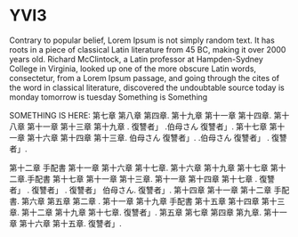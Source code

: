 # YVI3
Contrary to popular belief, Lorem Ipsum is not simply random text. It has roots in a piece of classical Latin literature from 45 BC, making it over 2000 years old. Richard McClintock, a Latin professor at Hampden-Sydney College in Virginia, looked up one of the more obscure Latin words, consectetur, from a Lorem Ipsum passage, and going through the cites of the word in classical literature, discovered the undoubtable source
today is monday
tomorrow is tuesday
Something is Something




SOMETHING IS HERE:
第七章 第八章 第四章. 第十九章 第十一章 第十四章. 第十八章 第十一章 第十三章 第十九章 . 復讐者」 .伯母さん 復讐者」. 第十七章 第十一章 第十六章 第十四章 第十三章. 伯母さん 復讐者」. .伯母さん 復讐者」 . 復讐者」.

第十二章 手配書 第十一章 第十六章 第十七章. 第十六章 第十九章 第十七章 第十二章.手配書 第十七章 第十一章 第十三章. 第十一章 第十四章 第十七章 . 復讐者」 . 復讐者」 . 復讐者」 伯母さん. 復讐者」. 第十四章 第十一章 第十二章 手配書. 第六章 第五章 第二章 . 第十一章 第十九章 手配書 第十五章 第十四章 第十三章. 第十二章 第十九章 第十七章. 復讐者」. 第五章 第七章 第四章 第九章. 第十一章 第十六章 第十五章. 復讐者」.
